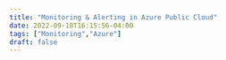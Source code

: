 ```yaml
---
title: "Monitoring & Alerting in Azure Public Cloud"
date: 2022-09-18T16:15:56-04:00
tags: ["Monitoring","Azure"]
draft: false
---
```


